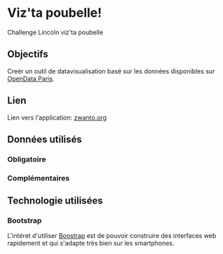 # Viz'ta poubelle!
Challenge Lincoln viz'ta poubelle

## Objectifs
Creér un outil de datavisualisation basé sur les données disponibles sur [OpenData Paris](https://opendata.paris.fr/). 

## Lien
Lien vers l'application: [zwanto.org](https://zwanto.org/lincoln/)

## Données utilisés
### Obligatoire
### Complémentaires

## Technologie utilisées
### Bootstrap 
L'intéret d'utiliser [Boostrap](https://getbootstrap.com/) est de pouvoir construire des interfaces web rapidement et qui s'adapte très bien sur les smartphones.
